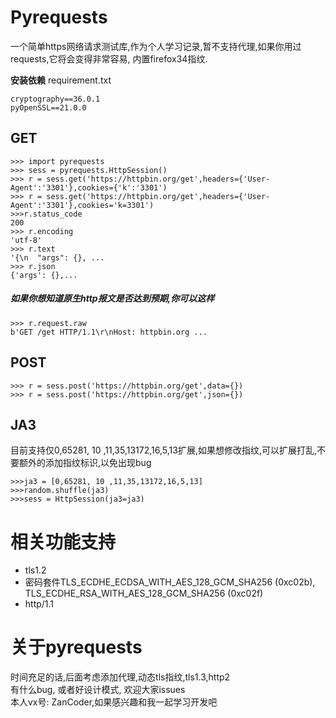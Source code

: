 # Pyrequests
一个简单https网络请求测试库,作为个人学习记录,暂不支持代理,如果你用过requests,它将会变得非常容易, 内置firefox34指纹.

**安装依赖**
requirement.txt
```
cryptography==36.0.1
pyOpenSSL==21.0.0
```

## GET
```
>>> import pyrequests
>>> sess = pyrequests.HttpSession()
>>> r = sess.get('https://httpbin.org/get',headers={'User-Agent':'3301'},cookies={'k':'3301')
>>> r = sess.get('https://httpbin.org/get',headers={'User-Agent':'3301'},cookies='k=3301')
>>>r.status_code
200
>>> r.encoding
'utf-8'
>>> r.text
'{\n  "args": {}, ...
>>> r.json
{'args': {},...

```
##### 如果你想知道原生http报文是否达到预期,你可以这样
```
>>> r.request.raw
b'GET /get HTTP/1.1\r\nHost: httpbin.org ...
```

## POST
```
>>> r = sess.post('https://httpbin.org/get',data={})
>>> r = sess.post('https://httpbin.org/get',json={})
```
## JA3
目前支持仅0,65281, 10 ,11,35,13172,16,5,13扩展,如果想修改指纹,可以扩展打乱,不要额外的添加指纹标识,以免出现bug
```
>>>ja3 = [0,65281, 10 ,11,35,13172,16,5,13]
>>>random.shuffle(ja3)
>>>sess = HttpSession(ja3=ja3)

```

# 相关功能支持
- tls1.2
- 密码套件TLS_ECDHE_ECDSA_WITH_AES_128_GCM_SHA256 (0xc02b), TLS_ECDHE_RSA_WITH_AES_128_GCM_SHA256 (0xc02f)
- http/1.1

# 关于pyrequests
时间充足的话,后面考虑添加代理,动态tls指纹,tls1.3,http2</br>
有什么bug, 或者好设计模式, 欢迎大家issues</br>
本人vx号: ZanCoder,如果感兴趣和我一起学习开发吧

